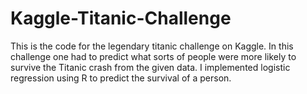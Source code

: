 # Kaggle-Titanic-Challenge
This is the code for the legendary titanic challenge on Kaggle.
In this challenge one had to predict what sorts of people were more likely to survive the Titanic crash from the given data. I implemented logistic regression using R to predict the survival of a person.
